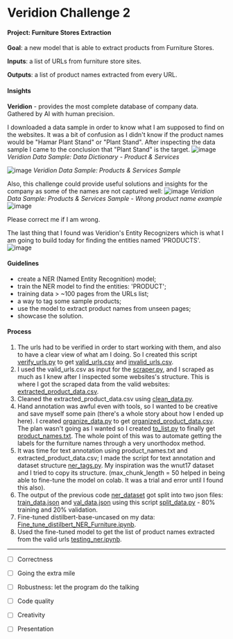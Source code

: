 # Veridion Challenge 2

#### Project: Furniture Stores Extraction

**Goal**: a new model that is able to extract products from Furniture Stores.

**Inputs**: a list of URLs from furniture store sites.

**Outputs**: a list of product names extracted from every URL.

#### Insights

**Veridion** - provides the most complete database of company data. Gathered by AI with human precision.

I downloaded a data sample in order to know what I am supposed to find on the websites. It was a bit of confusion as I didn't know if the product names would be "Hamar Plant Stand" or "Plant Stand". After inspecting the data sample I came to the conclusion that "Plant Stand" is the target.
![image](https://github.com/cetusian/NER-product-names/assets/73785144/634efa8c-c9e8-4008-9461-ae49199691b8)
*Veridion Data Sample: Data Dictionary - Product & Services*

![image](https://github.com/cetusian/NER-product-names/assets/73785144/83a4ac06-a4bd-4b3f-8c48-3562dd7241cc)
*Veridion Data Sample: Products & Services Sample*

Also, this challenge could provide useful solutions and insights for the company as some of the names are not captured well:
![image](https://github.com/cetusian/NER-product-names/assets/73785144/cf3b0399-74af-4033-809f-94203e5acc2b)
*Veridion Data Sample: Products & Services Sample - Wrong product name example*
![image](https://github.com/cetusian/NER-product-names/assets/73785144/e294a98e-32d7-46f6-87cb-8cce6dde10b8)

Please correct me if I am wrong.

The last thing that I found was Veridion's Entity Recognizers which is what I am going to build today for finding the entities named 'PRODUCTS'.
![image](https://github.com/cetusian/NER-product-names/assets/73785144/5c425609-f475-4016-8fed-13d86ad95694)

#### Guidelines

- create a NER (Named Entity Recognition) model;
- train the NER model to find the entities: 'PRODUCT';
- training data > ~100 pages from the URLs list;
- a way to tag some sample products;
- use the model to extract product names from unseen pages;
- showcase the solution.

#### Process

1. The urls had to be verified in order to start working with them, and also to have a clear view of what am I doing. So I created this script [verify_urls.py](https://github.com/cetusian/NER-product-names/blob/main/verify_urls.py) to get [valid_urls.csv](https://github.com/cetusian/NER-product-names/blob/main/valid_urls.csv) and [invalid_urls.csv](https://github.com/cetusian/NER-product-names/blob/main/invalid_urls.csv).
2. I used the valid_urls.csv as input for the [scraper.py](https://github.com/cetusian/NER-product-names/blob/main/scraper.py), and I scraped as much as I knew after I inspected some websites's structure. This is where I got the scraped data from the valid websites: [extracted_product_data.csv](https://github.com/cetusian/NER-product-names/blob/main/extracted_product_data.csv).
3. Cleaned the extracted_product_data.csv using [clean_data.py](https://github.com/cetusian/NER-product-names/blob/main/clean_data.py).
4. Hand annotation was awful even with tools, so I wanted to be creative and save myself some pain (there's a whole story about how I ended up here). I created [organize_data.py](https://github.com/cetusian/NER-product-names/blob/main/organize_data.py) to get [organized_product_data.csv](https://github.com/cetusian/NER-product-names/blob/main/organized_product_data.csv). The plan wasn't going as I wanted so I created [to_list.py](https://github.com/cetusian/NER-product-names/blob/main/to_list.py) to finally get [product_names.txt](https://github.com/cetusian/NER-product-names/blob/main/product_names.txt). The whole point of this was to automate getting the labels for the furniture names through a very unorthodox method.
5. It was time for text annotation using product_names.txt and extracted_product_data.csv; I made the script for text annotation and dataset structure [ner_tags.py](https://github.com/cetusian/NER-product-names/blob/main/ner_tags.py). My inspiration was the wnut17 dataset and I tried to copy its structure. (max_chunk_length = 50 helped in being able to fine-tune the model on colab. It was a trial and error until I found this also).
6. The output of the previous code [ner_dataset](ner_dataset.json) got split into two json files: [train_data.json](https://github.com/cetusian/NER-product-names/blob/main/train_data.json) and [val_data.json](https://github.com/cetusian/NER-product-names/blob/main/val_data.json) using this script [split_data.py](https://github.com/cetusian/NER-product-names/blob/main/split_data.py) - 80% training and 20% validation.
7. Fine-tuned distilbert-base-uncased on my data: [Fine_tune_distilbert_NER_Furniture.ipynb](https://github.com/cetusian/NER-product-names/blob/main/Fine_tune_distillbert_NER_Furniture.ipynb).
8. Used the fine-tuned model to get the list of product names extracted from the valid urls [testing_ner.ipynb](https://github.com/cetusian/NER-product-names/blob/main/testing_ner.ipynb).

 


---
* [ ] Correctness
* [ ] Going the extra mile
* [ ] Robustness: let the program do the talking
* [ ] Code quality
* [ ] Creativity
* [ ] Presentation

